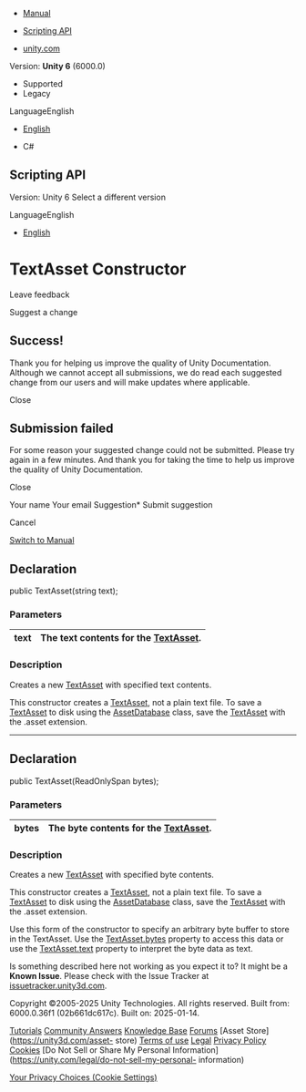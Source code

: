 [ ]()

  * [Manual](../Manual/index.html)
  * [Scripting API](../ScriptReference/index.html)

  * [unity.com](https://unity.com/)

Version: **Unity 6** (6000.0)

  * Supported
  * Legacy

LanguageEnglish

  * [English]()

  * C#

[ ](https://docs.unity3d.com)

## Scripting API

Version: Unity 6 Select a different version

LanguageEnglish

  * [English]()

# TextAsset Constructor

Leave feedback

Suggest a change

## Success!

Thank you for helping us improve the quality of Unity Documentation. Although
we cannot accept all submissions, we do read each suggested change from our
users and will make updates where applicable.

Close

## Submission failed

For some reason your suggested change could not be submitted. Please <a>try
again</a> in a few minutes. And thank you for taking the time to help us
improve the quality of Unity Documentation.

Close

Your name Your email Suggestion* Submit suggestion

Cancel

[Switch to Manual](../Manual/class-TextAsset.html "Go to TextAsset Component
in the Manual")

## Declaration

public TextAsset(string text);

### Parameters

text | The text contents for the [TextAsset](TextAsset.html).  
---|---  
  
### Description

Creates a new [TextAsset](TextAsset.html) with specified text contents.

This constructor creates a [TextAsset](TextAsset.html), not a plain text file.
To save a [TextAsset](TextAsset.html) to disk using the
[AssetDatabase](AssetDatabase.html) class, save the
[TextAsset](TextAsset.html) with the .asset extension.

* * *

## Declaration

public TextAsset(ReadOnlySpan<byte> bytes);

### Parameters

bytes | The byte contents for the [TextAsset](TextAsset.html).  
---|---  
  
### Description

Creates a new [TextAsset](TextAsset.html) with specified byte contents.

This constructor creates a [TextAsset](TextAsset.html), not a plain text file.
To save a [TextAsset](TextAsset.html) to disk using the
[AssetDatabase](AssetDatabase.html) class, save the
[TextAsset](TextAsset.html) with the .asset extension.  
  
Use this form of the constructor to specify an arbitrary byte buffer to store
in the TextAsset. Use the [TextAsset.bytes](TextAsset-bytes.html) property to
access this data or use the [TextAsset.text](TextAsset-text.html) property to
interpret the byte data as text.

Is something described here not working as you expect it to? It might be a
**Known Issue**. Please check with the Issue Tracker at
[issuetracker.unity3d.com](https://issuetracker.unity3d.com).

Copyright ©2005-2025 Unity Technologies. All rights reserved. Built from:
6000.0.36f1 (02b661dc617c). Built on: 2025-01-14.

[Tutorials](https://unity3d.com/learn) [Community
Answers](https://answers.unity3d.com) [Knowledge
Base](https://support.unity3d.com/hc/en-us)
[Forums](https://forum.unity3d.com) [Asset Store](https://unity3d.com/asset-
store) [Terms of use](https://docs.unity3d.com/Manual/TermsOfUse.html)
[Legal](https://unity.com/legal) [Privacy
Policy](https://unity.com/legal/privacy-policy)
[Cookies](https://unity.com/legal/cookie-policy) [Do Not Sell or Share My
Personal Information](https://unity.com/legal/do-not-sell-my-personal-
information)

[Your Privacy Choices (Cookie Settings)](javascript:void\(0\);)


